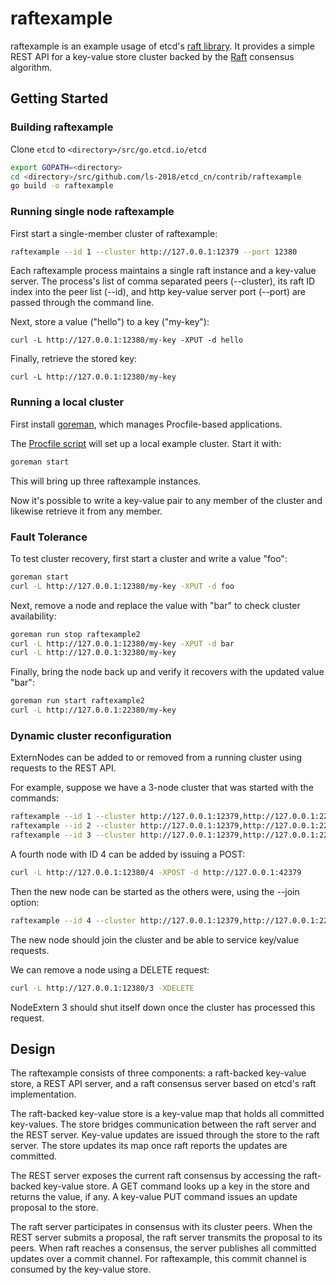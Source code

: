 # raftexample

raftexample is an example usage of etcd's [raft library](../../raft). It provides a simple REST API for a key-value
store cluster backed by the [Raft][raft] consensus algorithm.

[raft]: http://raftconsensus.github.io/

## Getting Started

### Building raftexample

Clone `etcd` to `<directory>/src/go.etcd.io/etcd`

```sh
export GOPATH=<directory>
cd <directory>/src/github.com/ls-2018/etcd_cn/contrib/raftexample
go build -o raftexample
```

### Running single node raftexample

First start a single-member cluster of raftexample:

```sh
raftexample --id 1 --cluster http://127.0.0.1:12379 --port 12380
```

Each raftexample process maintains a single raft instance and a key-value server. The process's list of comma separated
peers (--cluster), its raft ID index into the peer list (--id), and http key-value server port (--port) are passed
through the command line.

Next, store a value ("hello") to a key ("my-key"):

```
curl -L http://127.0.0.1:12380/my-key -XPUT -d hello
```

Finally, retrieve the stored key:

```
curl -L http://127.0.0.1:12380/my-key
```

### Running a local cluster

First install [goreman](https://github.com/mattn/goreman), which manages Procfile-based applications.

The [Procfile script](./Procfile) will set up a local example cluster. Start it with:

```sh
goreman start
```

This will bring up three raftexample instances.

Now it's possible to write a key-value pair to any member of the cluster and likewise retrieve it from any member.

### Fault Tolerance

To test cluster recovery, first start a cluster and write a value "foo":

```sh
goreman start
curl -L http://127.0.0.1:12380/my-key -XPUT -d foo
```

Next, remove a node and replace the value with "bar" to check cluster availability:

```sh
goreman run stop raftexample2
curl -L http://127.0.0.1:12380/my-key -XPUT -d bar
curl -L http://127.0.0.1:32380/my-key
```

Finally, bring the node back up and verify it recovers with the updated value "bar":

```sh
goreman run start raftexample2
curl -L http://127.0.0.1:22380/my-key
```

### Dynamic cluster reconfiguration

ExternNodes can be added to or removed from a running cluster using requests to the REST API.

For example, suppose we have a 3-node cluster that was started with the commands:

```sh
raftexample --id 1 --cluster http://127.0.0.1:12379,http://127.0.0.1:22379,http://127.0.0.1:32379 --port 12380
raftexample --id 2 --cluster http://127.0.0.1:12379,http://127.0.0.1:22379,http://127.0.0.1:32379 --port 22380
raftexample --id 3 --cluster http://127.0.0.1:12379,http://127.0.0.1:22379,http://127.0.0.1:32379 --port 32380
```

A fourth node with ID 4 can be added by issuing a POST:

```sh
curl -L http://127.0.0.1:12380/4 -XPOST -d http://127.0.0.1:42379
```

Then the new node can be started as the others were, using the --join option:

```sh
raftexample --id 4 --cluster http://127.0.0.1:12379,http://127.0.0.1:22379,http://127.0.0.1:32379,http://127.0.0.1:42379 --port 42380 --join
```

The new node should join the cluster and be able to service key/value requests.

We can remove a node using a DELETE request:

```sh
curl -L http://127.0.0.1:12380/3 -XDELETE
```

NodeExtern 3 should shut itself down once the cluster has processed this request.

## Design

The raftexample consists of three components: a raft-backed key-value store, a REST API server, and a raft consensus
server based on etcd's raft implementation.

The raft-backed key-value store is a key-value map that holds all committed key-values. The store bridges communication
between the raft server and the REST server. Key-value updates are issued through the store to the raft server. The
store updates its map once raft reports the updates are committed.

The REST server exposes the current raft consensus by accessing the raft-backed key-value store. A GET command looks up
a key in the store and returns the value, if any. A key-value PUT command issues an update proposal to the store.

The raft server participates in consensus with its cluster peers. When the REST server submits a proposal, the raft
server transmits the proposal to its peers. When raft reaches a consensus, the server publishes all committed updates
over a commit channel. For raftexample, this commit channel is consumed by the key-value store.

